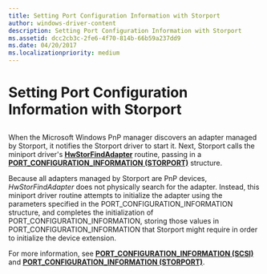 ```yaml
---
title: Setting Port Configuration Information with Storport
author: windows-driver-content
description: Setting Port Configuration Information with Storport
ms.assetid: dcc2cb3c-2fe6-4f70-814b-66b59a237dd9
ms.date: 04/20/2017
ms.localizationpriority: medium
---
```


# Setting Port Configuration Information with Storport


## <span id="ddk_setting_port_configuration_information_with_storport_kg"></span><span id="DDK_SETTING_PORT_CONFIGURATION_INFORMATION_WITH_STORPORT_KG"></span>


When the Microsoft Windows PnP manager discovers an adapter managed by Storport, it notifies the Storport driver to start it. Next, Storport calls the miniport driver's [**HwStorFindAdapter**](https://msdn.microsoft.com/library/windows/hardware/ff557390) routine, passing in a [**PORT\_CONFIGURATION\_INFORMATION (STORPORT)**](https://msdn.microsoft.com/library/windows/hardware/ff563901) structure.

Because all adapters managed by Storport are PnP devices, *HwStorFindAdapter* does not physically search for the adapter. Instead, this miniport driver routine attempts to initialize the adapter using the parameters specified in the PORT\_CONFIGURATION\_INFORMATION structure, and completes the initialization of PORT\_CONFIGURATION\_INFORMATION, storing those values in PORT\_CONFIGURATION\_INFORMATION that Storport might require in order to initialize the device extension.

For more information, see [**PORT\_CONFIGURATION\_INFORMATION (SCSI)**](https://msdn.microsoft.com/library/windows/hardware/ff563900) and [**PORT\_CONFIGURATION\_INFORMATION (STORPORT)**](https://msdn.microsoft.com/library/windows/hardware/ff563901).

 

 




